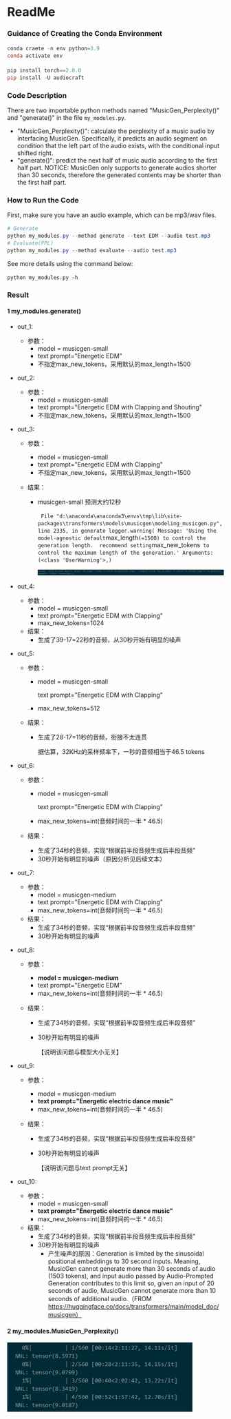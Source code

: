 # ReadMe

### Guidance of Creating the Conda Environment

~~~powershell
conda craete -n env python=3.9
conda activate env

pip install torch==2.0.0
pip install -U audiocraft
~~~

### Code Description

There are two importable python methods named "MusicGen_Perplexity()" and "generate()" in the file `my_modules.py`. 

- "MusicGen_Perplexity()": calculate the perplexity of a music audio by interfacing MusicGen. Specifically, it predicts an audio segment on condition that the left part of the audio exists, with the conditional input shifted right.
- "generate()": predict the next half of music audio according to the first half part. NOTICE: MusicGen only supports to generate audios shorter than 30 seconds, therefore the generated contents may be shorter than the first half part.

### How to Run the Code

First, make sure you have an audio example, which can be mp3/wav files.

~~~powershell
# Generate
python my_modules.py --method generate --text EDM --audio test.mp3
# Evaluate(PPL)
python my_modules.py --method evaluate --audio test.mp3
~~~

See more details using the command below:

 `python my_modules.py -h`

### Result

#### 1 my_modules.generate()

- out_1: 

	- 参数：
		- model = musicgen-small
		- text prompt="Energetic EDM"
		- 不指定max_new_tokens，采用默认的max_length=1500

- out_2: 

	- 参数：
		- model = musicgen-small
		- text prompt="Energetic EDM with Clapping and Shouting"
		- 不指定max_new_tokens，采用默认的max_length=1500

- out_3: 

	- 参数：
		- model = musicgen-small
		- text prompt="Energetic EDM with Clapping"
		- 不指定max_new_tokens，采用默认的max_length=1500

	- 结果：

		- musicgen-small 预测大约12秒

			`  File "d:\anaconda\anaconda3\envs\tmp\lib\site-packages\transformers\models\musicgen\modeling_musicgen.py", line 2335, in generate
			    logger.warning(
			Message: 'Using the model-agnostic default `max_length` (=1500) to control the generation length.  recommend setting `max_new_tokens` to control the maximum length of the generation.'
			Arguments: (<class 'UserWarning'>,)`

			![image-20230904163450742](assets/output_3.png)

- out_4:

	- 参数：
		- model = musicgen-small
		- text prompt="Energetic EDM with Clapping"
		- max_new_tokens=1024
	- 结果：
		- 生成了39-17=22秒的音频，从30秒开始有明显的噪声

- out_5:

	- 参数：

		- model = musicgen-small

			text prompt="Energetic EDM with Clapping"

		- max_new_tokens=512

	- 结果：

		- 生成了28-17=11秒的音频，衔接不太连贯

			据估算，32KHz的采样频率下，一秒的音频相当于46.5 tokens

- out_6:

	- 参数：

		- model = musicgen-small

			text prompt="Energetic EDM with Clapping"

		- max_new_tokens=int(音频时间的一半 * 46.5)

	- 结果：

		- 生成了34秒的音频，实现“根据前半段音频生成后半段音频”
		- 30秒开始有明显的噪声（原因分析见后续文本）

- out_7:

	- 参数：
		- model = musicgen-medium
		- text prompt="Energetic EDM with Clapping"
		- max_new_tokens=int(音频时间的一半 * 46.5)
	- 结果：
		- 生成了34秒的音频，实现“根据前半段音频生成后半段音频”
		- 30秒开始有明显的噪声

- out_8:

	- 参数：

		- **model = musicgen-medium**
		- text prompt="Energetic EDM"
		- max_new_tokens=int(音频时间的一半 * 46.5)

	- 结果：

		- 生成了34秒的音频，实现“根据前半段音频生成后半段音频”

		- 30秒开始有明显的噪声

			【说明该问题与模型大小无关】

- out_9:

	- 参数：

		- model = musicgen-medium
		- **text prompt="Energetic electric dance music"**
		- max_new_tokens=int(音频时间的一半 * 46.5)

	- 结果：

		- 生成了34秒的音频，实现“根据前半段音频生成后半段音频”

		- 30秒开始有明显的噪声

			【说明该问题与text prompt无关】

- out_10:

	- 参数：
		- model = musicgen-small
		- **text prompt="Energetic electric dance music"**
		- max_new_tokens=int(音频时间的一半 * 46.5)
	- 结果：
		- 生成了34秒的音频，实现“根据前半段音频生成后半段音频”
		- 30秒开始有明显的噪声
			- 产生噪声的原因：Generation is limited by the sinusoidal positional embeddings to 30 second inputs. Meaning, MusicGen cannot generate more than 30 seconds of audio (1503 tokens), and input audio passed by Audio-Prompted Generation contributes to this limit so, given an input of 20 seconds of audio, MusicGen cannot generate more than 10 seconds of additional audio.（FROM https://huggingface.co/docs/transformers/main/model_doc/musicgen）

#### 2 my_modules.MusicGen_Perplexity()

![image-20230905221142032](assets/perplexity.png)
